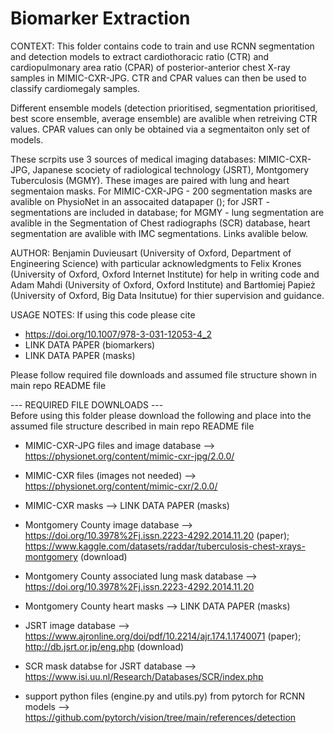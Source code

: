 # Biomarker Extraction 

CONTEXT: 
This folder contains code to train and use RCNN segmentation and detection
models to extract cardiothoracic ratio (CTR) and cardiopulmonary area ratio
(CPAR) of posterior-anterior chest X-ray samples in MIMIC-CXR-JPG. CTR and CPAR
values can then be used to classify cardiomegaly samples. 

Different ensemble models (detection prioritised, segmentation prioritised, best
score ensemble, average ensemble) are avalible when retreiving CTR values. CPAR
values can only be obtained via a segmentaiton only set of models.   

These scrpits use 3 sources of medical imaging databases: MIMIC-CXR-JPG,
Japanese scociety of radiological technology (JSRT), Montgomery Tuberculosis
(MGMY). These images are paired with lung and heart segmentaion masks. For
MIMIC-CXR-JPG - 200 segmentation masks are avalible on PhysioNet in an
assocaited datapaper (); for JSRT - segmentations are included in database; for
MGMY - lung segmentation are avalible in the Segmentation of Chest radiographs
(SCR) database, heart segmentation are avalible with IMC segmentations. Links
avalible below.


AUTHOR: 
Benjamin Duvieusart (University of Oxford, Department of Engineering Science)
with particular acknowledgments to Felix Krones (University of Oxford, Oxford
Internet Institute) for help in writing code and Adam Mahdi (University of
Oxford, Oxford Institute) and Bartłomiej Papież (University of Oxford, 
Big Data Insitutue) for thier supervision and guidance.


USAGE NOTES: 
If using this code please cite
- https://doi.org/10.1007/978-3-031-12053-4_2
- LINK DATA PAPER (biomarkers)
- LINK DATA PAPER (masks)

Please follow required file downloads and assumed file structure shown in main repo README file

--- REQUIRED FILE DOWNLOADS ---  
Before using this folder please download the following and place into the
assumed file structure described in main repo README file

- MIMIC-CXR-JPG files and image database --> https://physionet.org/content/mimic-cxr-jpg/2.0.0/
- MIMIC-CXR files (images not needed) --> https://physionet.org/content/mimic-cxr/2.0.0/
- MIMIC-CXR masks --> LINK DATA PAPER (masks)

- Montgomery County image database --> https://doi.org/10.3978%2Fj.issn.2223-4292.2014.11.20 (paper); https://www.kaggle.com/datasets/raddar/tuberculosis-chest-xrays-montgomery (download)
- Montgomery County associated lung mask database --> https://doi.org/10.3978%2Fj.issn.2223-4292.2014.11.20
- Montgomery County heart masks --> LINK DATA PAPER (masks)

- JSRT image database --> https://www.ajronline.org/doi/pdf/10.2214/ajr.174.1.1740071 (paper); http://db.jsrt.or.jp/eng.php (download)
- SCR mask databse for JSRT database --> https://www.isi.uu.nl/Research/Databases/SCR/index.php 

- support python files (engine.py and utils.py) from pytorch for RCNN models --> https://github.com/pytorch/vision/tree/main/references/detection 
